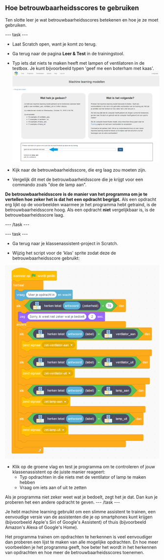 ## Hoe betrouwbaarheidsscores te gebruiken

Ten slotte leer je wat betrouwbaarheidsscores betekenen en hoe je ze moet gebruiken.

\--- task \---
+ Laat Scratch open, want je komt zo terug.

+ Ga terug naar de pagina **Leer & Test** in de trainingstool.

+ Typ iets dat niets te maken heeft met lampen of ventilatoren in de testbox. Je kunt bijvoorbeeld typen 'geef me een boterham met kaas'. ![Resultaat van het invoeren van "geef me een boterham met kaas" is lamp aan met 3% vertrouwen](images/cheese-sandwich-annotated.png)

+ Kijk naar de betrouwbaarheidsscore, die erg laag zou moeten zijn.

+ Vergelijk dit met de betrouwbaarheidsscore die je krijgt voor een commando zoals "doe de lamp aan".

**De betrouwbaarheidsscore is de manier van het programma om je te vertellen hoe zeker het is dat het een opdracht begrijpt.** Als een opdracht erg lijkt op de voorbeelden waarmee je het programma hebt getraind, is de betrouwbaarheidsscore hoog. Als een opdracht **niet** vergelijkbaar is, is de betrouwbaarheidsscore laag.

\--- /task \---

\--- task \---

+ Ga terug naar je klassenassistent-project in Scratch.

+ Wijzig het script voor de 'klas' sprite zodat deze de betrouwbaarheidsscore gebruikt:

![Nieuwe code die in het scratch-programma moet worden toegevoegd](images/code-with-confidence.png)

+ Klik op de groene vlag en test je programma om te controleren of jouw klassenassistent op de juiste manier reageert:
    + Typ opdrachten in die niets met de ventilator of lamp te maken hebben
    + Vraag om iets aan of uit te zetten

Als je programma niet zeker weet wat je bedoelt, zegt het je dat. Dan kun je proberen het een andere opdracht te geven. \--- /task \---

Je hebt machine learning gebruikt om een slimme assistent te trainen, een eenvoudige versie van de assistenten die je op smartphones kunt krijgen (bijvoorbeeld Apple's Siri of Google's Assistent) of thuis (bijvoorbeeld Amazon's Alexa of Google's Home).

Het programma trainen om opdrachten te herkennen is veel eenvoudiger dan proberen een lijst te maken van alle mogelijke opdrachten. En hoe meer voorbeelden je het programma geeft, hoe beter het wordt in het herkennen van opdrachten en hoe meer de betrouwbaarheidsscores toenemen. 